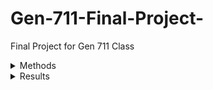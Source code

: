 # Gen-711-Final-Project-
Final Project for Gen 711 Class 

<details>
<summary>Methods</summary>

<details>
  <summary>Read Quality</summary>
- Fastqc was run on the samples to summarize read quality and base assessment in HTML format<br />
- The HTML files were transferred using Powershell and several figures were observed <br />
</details>

<details>
  <summary>Trimming</summary>
  - Trimmomatic was run on the samples to trim off low-quality reads and adapters<br />
  - Fastqc was run on the trimmed data to assess read quality <br />
</details>

  <details>
    <summary>Genome Assembly</summary>
      - Genome was put together with SPAdes using the forward, reverse, and unpaired reads <br />
  </details>

<details>
  <summary>Genome Assesment</summary>
  - QUAST was used to assess how well the genome was put together <br />
  - BUSCO was used to determine how complete the genome is using highly conserved genes (OrthoDB) <br />
</details>

<details>
  <summary>Genome Annotation</summary>
  - PROKKA is run to annotate the genome <br />
</details>

<details>
  <summary>Organism Identification</summary>
  - 16s sequence was extracted from the PROKKA output for BLAST <br />
  - BLAST was used to identify the most closely related genome to the sample to attempt to identify the organism <br />
  - The 16s sequence was BLASTed against the contigs generated from SPAdes <br />
</details>

<details>
  <summary>Read Mapping</summary>
  - The fasta file is run through bwa mem to convert it to a SAM file using the forward and reverse reads of the genome <br />
  - samtools was used to construct a coverage table of the SAM files <br />
</details>

<details>
  <summary>Non-Target Contig Removal</summary>
  - blobtools was used to visualize the genome assembly using the contigs file, BLAST hits file, and the SAM file <br />
  - The graph was generated as a png and downloaded to be observed <br />
</details>

<details>
  <summary>Filter Genome Assembly</summary>
  - The blobtools tables were filtered by coverage and length <br />
  - A list of contigs we wanted to keep was constructed <br />
  - The assembly was filtered based on the list of contigs <br />
  - Then the final contigs are BLASTed against UNIvec
</details>
      
</details>




<details>
  <summary>Results</summary>

<details>
  <summary>Fastqc</summary>

<details>
  <summary>Caylin Fastqc untrimmed</summary>

![plot](images/Caylin%20R1-1.png)
R1

![plot](images/Caylin%20R2-1.png)
R2

</details>

<details>
  <summary>Graham Fastqc untrimmed</summary>

![plot](images/Graham%20R1-1.png)
R1

![plot](images/Graham%20R2-1.png)
R2

</details>

<details>
  <summary>Ethan Fastqc untrimmed</summary>

![plot](images/Ethan%20R1-1.png)
R1

![plot](images/Ethan%20R2-1.png)
R2

</details>

<details>
  <summary>Caylin Fastqc trimmed</summary>

![plot](images/Caylin%20R1-2.png)
R1

![plot](images/Caylin%20R2-2.png)
R2

</details>

<details>
  <summary>Graham Fastqc trimmed</summary>

![plot](images/Graham%20R1-2.png)
R1

![plot](images/Graham%20R2-2.png)
R2

</details>

<details>
  <summary>Ethan Fastqc trimmed</summary>

![plot](images/Ethan%20R1-2.png)
R1

![plot](images/Ethan%20R2-2.png)
R2

</details>

</details>

<details>
  <summary>Quast</summary>

  <details>
    <summary>Caylin</summary>

  ![plot](images/Caylin%20Quast-1.png)
    before

  ![plot](images/Caylin%20Quast-2.png)
    after
  </details>

  <details>
    <summary>Graham</summary>

  ![plot](images/Graham%20Quast-1.png)
    before

  ![plot](images/Graham%20Quast-2.png)
    after
  </details>

  <details>
    <summary>Ethan</summary>

  ![plot](images/Ethan%20Quast.png)
    before

  ![plot](images/Ethan%20Quast-2.png)
    after
  </details>
</details>

<details>
  <summary>Blobtools</summary>
  <details>
    <summary>Caylin</summary>

  ![plot](images/Caylin%20Blobtool%201-1.png)
  
  ![plot](images/Caylin%20Blobtool%201-2.png)


After Filtering 
  
  ![plot](images/Caylin%20Blobtool%202-1.png)
  
  ![plot](images/Caylin%20Blobtool%202-2.png)
  </details>
  <details>
    <summary>Graham</summary>

  
  ![plot](images/Graham%20Blobtool%201-1.png)
  
  ![plot](images/Graham%20Blobtool%201-2.png)


After Filtering 
  
  ![plot](images/Graham%20Blobtool%202-1.png)
  
  ![plot](images/Graham%20Blobtool%202-2.png)
  </details>
  <details>
    <summary>Ethan</summary>

  
  ![plot](images/Ethan%20Blobtool%201-1.png)
  
  ![plot](images/Ethan%20Blobtool%201-2.png)


After Filtering 
  
  ![plot](images/Ethan%20Blobtool%202-1.png)
  
  ![plot](images/Ethan%20Blobtool%202-2.png)
  </details>
  
</details>  
</details>
